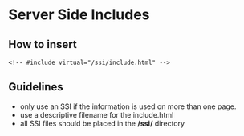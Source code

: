 # Server Side Includes

## How to insert

```vbscript
<!-- #include virtual="/ssi/include.html" -->
```

## Guidelines

* only use an SSI if the information is used on more than one page.
* use a descriptive filename for the include.html
* all SSI files should be placed in the **/ssi/** directory
